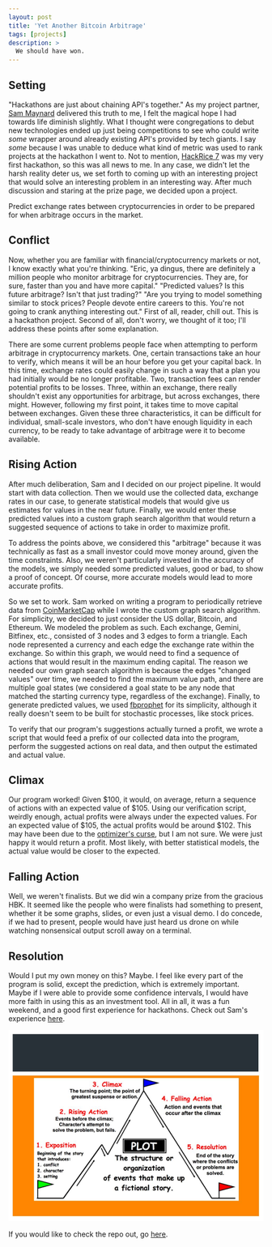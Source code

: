 ```yaml
---
layout: post
title: 'Yet Another Bitcoin Arbitrage'
tags: [projects]
description: >
  We should have won.
---
```


## Setting

"Hackathons are just about chaining API's together." As my project partner,
[Sam Maynard](https://samm81.github.io/) delivered this truth to me, I felt the
magical hope I had towards life diminish slightly. What I thought were
congregations to debut new technologies ended up just being competitions to see
who could write _some_ wrapper around already existing API's provided by tech
giants. I say _some_ because I was unable to deduce what kind of metric was
used to rank projects at the hackathon I went to. Not to mention,
[HackRice 7](http://hack.rice.edu/) was my very first hackathon, so this was all
news to me. In any case, we didn't let the harsh reality deter us, we set forth
to coming up with an interesting project that would solve an interesting problem
in an interesting way. After much discussion and staring at the prize page, we
decided upon a project.

Predict exchange rates between cryptocurrencies in order to be prepared for when
arbitrage occurs in the market.

## Conflict

Now, whether you are familiar with financial/cryptocurrency markets or not, I
know exactly what you're thinking. "Eric, ya dingus, there are definitely a
million people who monitor arbitrage for cryptocurrencies. They are, for sure,
faster than you and have more capital." "Predicted values? Is this future
arbitrage? Isn't that just trading?" "Are you trying to model something similar
to stock prices? People devote entire careers to this. You're not going to
crank anything interesting out." First of all, reader, chill out. This is a
hackathon project. Second of all, don't worry, we thought of it too; I'll
address these points after some explanation.

There are some current problems people face when attempting to perform arbitrage
in cryptocurrency markets. One, certain transactions take an hour to verify,
which means it will be an hour before you get your capital back. In this time,
exchange rates could easily change in such a way that a plan you had initially
would be no longer profitable. Two, transaction fees can render potential
profits to be losses. Three, within an exchange, there really shouldn't exist
any opportunities for arbitrage, but across exchanges, there might. However,
following my first point, it takes time to move capital between exchanges.
Given these three characteristics, it can be difficult for individual,
small-scale investors, who don't have enough liquidity in each currency, to be
ready to take advantage of arbitrage were it to become available.

## Rising Action

After much deliberation, Sam and I decided on our project pipeline. It would
start with data collection. Then we would use the collected data, exchange rates
in our case, to generate statistical models that would give us estimates for
values in the near future. Finally, we would enter these predicted values into
a custom graph search algorithm that would return a suggested sequence of
actions to take in order to maximize profit.

To address the points above, we considered this "arbitrage" because it was
technically as fast as a small investor could move money around, given the time
constraints. Also, we weren't particularly invested in the accuracy of the
models, we simply needed some predicted values, good or bad, to show a proof of
concept. Of course, more accurate models would lead to more accurate profits.

So we set to work. Sam worked on writing a program to periodically retrieve
data from [CoinMarketCap](https://coinmarketcap.com/) while I wrote the custom
graph search algorithm. For simplicity, we decided to just consider the US
dollar, Bitcoin, and Ethereum. We modeled the problem as such. Each exchange,
Gemini, Bitfinex, etc., consisted of 3 nodes and 3 edges to form a triangle.
Each node represented a currency and each edge the exchange rate within the
exchange. So within this graph, we would need to find a sequence of actions that
would result in the maximum ending capital. The reason we needed our own graph
search algorithm is because the edges "changed values" over time, we needed to
find the maximum value path, and there are multiple goal states (we considered
a goal state to be any node that matched the starting currency type, regardless
of the exchange). Finally, to generate predicted values, we used
[fbprophet](https://facebook.github.io/prophet/) for its simplicity, although it
really doesn't seem to be built for stochastic processes, like stock prices.

To verify that our program's suggestions actually turned a profit, we wrote
a script that would feed a prefix of our collected data into the program,
perform the suggested actions on real data, and then output the estimated and
actual value.

## Climax

Our program worked! Given $100, it would, on average, return a sequence of
actions with an expected value of $105. Using our verification script, weirdly
enough, actual profits were always under the expected values. For an expected
value of $105, the actual profits would be around $102. This may have been due
to the
[optimizer's curse](https://faculty.fuqua.duke.edu/~jes9/bio/The_Optimizers_Curse.pdf),
but I am not sure. We were just happy it would return a profit. Most likely,
with better statistical models, the actual value would be closer to the
expected.

## Falling Action

Well, we weren't finalists. But we did win a company prize from the gracious
HBK. It seemed like the people who were finalists had something to present,
whether it be some graphs, slides, or even just a visual demo. I do concede, if
we had to present, people would have just heard us drone on while watching
nonsensical output scroll away on a terminal.

## Resolution

Would I put my own money on this? Maybe. I feel like every part of the
program is solid, except the prediction, which is extremely important. Maybe if
I were able to provide some confidence intervals, I would have more faith in
using this as an investment tool. All in all, it was a fun weekend, and a good
first experience for hackathons. Check out Sam's experience
[here](https://samm81.github.io/hackrice/).

<div style="width:100%">
  <img src="/public/img/storyline.jpg"/>
</div>

If you would like to check the repo out, go
[here](https://github.com/samm81/YABA).

